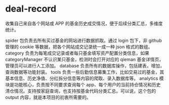 # deal-record
收集自己来自各个网站或 APP 的基金历史成交情况，便于后续分类汇总，多维度统计。

spider 包负责去所有买过基金的网站进行数据抓取。通过 login 包下，非 github 管理的 cookie 等数据，把各个网站成交记录统一成一种 json 格式的数组。
category 负责为每笔成交记录或者每只基金填写资产配置分类信息，如果 categoryManager 不认识某只基金，检测时会打开对应的 qieman 基金详情页，管理员可以进行人工添加。
database 负责所有的数据库操作，包括建表，增加，查询数据等功能封装。
tools 负责一些后勤信息募集工作，比如交易过的基金，其基本信息、历史净值、分红拆分信息等内容的爬取、录入数据库等。
analytics 模块是功能核心，负责按不同要求查询每个 app、每个用户的当前持仓情况和历史清仓情况。支持按家庭查询，也支持按基金代码分类汇总。可以说，这个包的 output 内容，就是本项目的初衷所需要的。